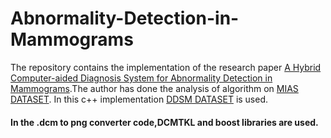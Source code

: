 # Abnormality-Detection-in-Mammograms
The repository contains the implementation of the research paper  [A Hybrid Computer-aided Diagnosis System for Abnormality Detection in Mammograms](https://ieeexplore.ieee.org/document/8256646).The author has done the analysis of algorithm on [MIAS DATASET](http://peipa.essex.ac.uk/info/mias.html).
In this c++ implementation [DDSM DATASET](https://wiki.cancerimagingarchive.net/display/Public/CBIS-DDSM) is used.

#### In the .dcm to png converter code,DCMTKL and boost libraries are used.
